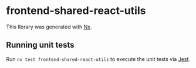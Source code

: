 # frontend-shared-react-utils

This library was generated with [Nx](https://nx.dev).

## Running unit tests

Run `nx test frontend-shared-react-utils` to execute the unit tests via [Jest](https://jestjs.io).
